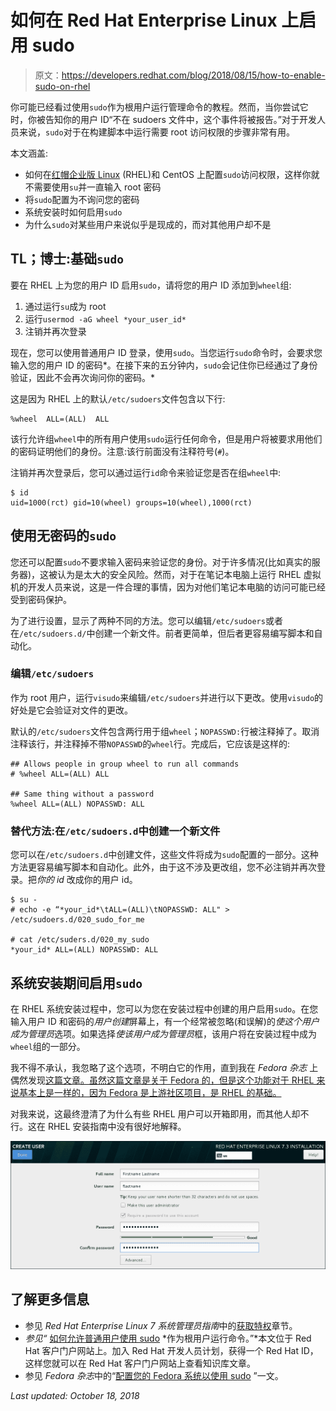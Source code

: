 # 如何在 Red Hat Enterprise Linux 上启用 sudo

> 原文：<https://developers.redhat.com/blog/2018/08/15/how-to-enable-sudo-on-rhel>

你可能已经看过使用`sudo`作为根用户运行管理命令的教程。然而，当你尝试它时，你被告知你的用户 ID“不在 sudoers 文件中，这个事件将被报告。”对于开发人员来说，`sudo`对于在构建脚本中运行需要 root 访问权限的步骤非常有用。

本文涵盖:

*   如何在[红帽企业版 Linux](https://developers.redhat.com/products/rhel/overview/) (RHEL)和 CentOS 上配置`sudo`访问权限，这样你就不需要使用`su`并一直输入 root 密码
*   将`sudo`配置为不询问您的密码
*   系统安装时如何启用`sudo`
*   为什么`sudo`对某些用户来说似乎是现成的，而对其他用户却不是

## TL；博士:基础`sudo`

要在 RHEL 上为您的用户 ID 启用`sudo`，请将您的用户 ID 添加到`wheel`组:

1.  通过运行`su`成为 root
2.  运行`usermod -aG wheel *your_user_id*`
3.  注销并再次登录

现在，您可以使用普通用户 ID 登录，使用`sudo`。当您运行`sudo`命令时，会要求您输入您的用户 ID 的密码*。在接下来的五分钟内，`sudo`会记住你已经通过了身份验证，因此不会再次询问你的密码。*

这是因为 RHEL 上的默认`/etc/sudoers`文件包含以下行:

```
%wheel  ALL=(ALL)  ALL
```

该行允许组`wheel`中的所有用户使用`sudo`运行任何命令，但是用户将被要求用他们的密码证明他们的身份。注意:该行前面没有注释符号(`#`)。

注销并再次登录后，您可以通过运行`id`命令来验证您是否在组`wheel`中:

```
$ id
uid=1000(rct) gid=10(wheel) groups=10(wheel),1000(rct)

```

## 使用无密码的`sudo`

您还可以配置`sudo`不要求输入密码来验证您的身份。对于许多情况(比如真实的服务器)，这被认为是太大的安全风险。然而，对于在笔记本电脑上运行 RHEL 虚拟机的开发人员来说，这是一件合理的事情，因为对他们笔记本电脑的访问可能已经受到密码保护。

为了进行设置，显示了两种不同的方法。您可以编辑`/etc/sudoers`或者在`/etc/sudoers.d/`中创建一个新文件。前者更简单，但后者更容易编写脚本和自动化。

### 编辑`/etc/sudoers`

作为 root 用户，运行`visudo`来编辑`/etc/sudoers`并进行以下更改。使用`visudo`的好处是它会验证对文件的更改。

默认的`/etc/sudoers`文件包含两行用于组`wheel`；`NOPASSWD:`行被注释掉了。取消注释该行，并注释掉不带`NOPASSWD`的`wheel`行。完成后，它应该是这样的:

```
## Allows people in group wheel to run all commands
# %wheel ALL=(ALL) ALL

## Same thing without a password
%wheel ALL=(ALL) NOPASSWD: ALL
```

### 替代方法:在`/etc/sudoers.d`中创建一个新文件

您可以在`/etc/sudoers.d`中创建文件，这些文件将成为`sudo`配置的一部分。这种方法更容易编写脚本和自动化。此外，由于这不涉及更改组，您不必注销并再次登录。把*你的 id* 改成你的用户 id。

```
$ su -
# echo -e “*your_id*\tALL=(ALL)\tNOPASSWD: ALL" > /etc/sudoers.d/020_sudo_for_me

# cat /etc/suders.d/020_my_sudo
*your_id* ALL=(ALL) NOPASSWD: ALL

```

## 系统安装期间启用`sudo`

在 RHEL 系统安装过程中，您可以为您在安装过程中创建的用户启用`sudo`。在您输入用户 ID 和密码的*用户创建*屏幕上，有一个经常被忽略(和误解)的*使这个用户成为管理员*选项。如果选择*使该用户成为管理员*框，该用户将在安装过程中成为`wheel`组的一部分。

我不得不承认，我忽略了这个选项，不明白它的作用，直到我在 *Fedora 杂志* 上偶然发现[这篇文章。虽然这篇文章是关于 Fedora 的，但是这个功能对于 RHEL 来说基本上是一样的，因为 Fedora 是上游社区项目，是 RHEL 的基础。](https://fedoramagazine.org/howto-use-sudo/)

对我来说，这最终澄清了为什么有些 RHEL 用户可以开箱即用，而其他人却不行。这在 RHEL 安装指南中没有很好地解释。

[![RHEL 7 Install Create User](img/d0cf7c9cf7cc262fb8cef2b439a4df2e.png)](https://developers.redhat.com/blog/wp-content/uploads/2018/08/rhel_7_createuser.png)

## 了解更多信息

*   参见 *Red Hat Enterprise Linux 7 系统管理员指南*中的[获取特权](http://access.redhat.com/site/documentation/en-US/Red_Hat_Enterprise_Linux/7/html/System_Administrators_Guide/chap-Gaining_Privileges.html)章节。
*   *参见“* [如何允许普通用户使用 sudo](https://access.redhat.com/solutions/1527) *作为根用户运行命令。”*本文位于 Red Hat 客户门户网站上。加入 Red Hat 开发人员计划，获得一个 Red Hat ID，这样您就可以在 Red Hat 客户门户网站上查看知识库文章。
*   参见 *Fedora 杂志*中的“[配置您的 Fedora 系统以使用 sudo](https://fedoramagazine.org/howto-use-sudo/) ”一文。

*Last updated: October 18, 2018*